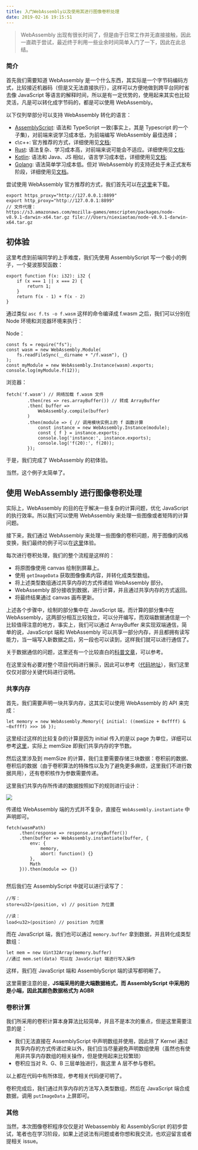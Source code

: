 ```yaml
---
title: 入门WebAssembly以及使用其进行图像卷积处理
date: 2019-02-16 19:15:51
---
```


> WebAssembly 出现有很长时间了，但是由于日常工作并无直接接触，因此一直疏于尝试，最近终于利用一些业余时间简单入门了一下，因此在此总结。

### 简介

首先我们需要知道 WebAssembly 是一个什么东西，其实际是一个字节码编码方式，比较接近机器码（但是又无法直接执行），这样可以方便地做到跨平台同时省去像 JavaScript 等语言的解释时间，所以是有一定优势的，使用起来其实也比较灵活，凡是可以转化成字节码的，都是可以使用 WebAssembly。

以下仅列举部分可以支持 WebAssembly 转化的语言：

* [AssemblyScript](https://github.com/AssemblyScript/assemblyscript): 语法和 TypeScript 一致(事实上，其是 Typescript 的一个子集)，对前端来说学习成本低，为前端编写 WebAssembly 最佳选择；
* c\c++: 官方推荐的方式，详细使用见[文档](http://webassembly.org.cn/getting-started/developers-guide/);
* [Rust](https://www.rust-lang.org/): 语法复杂、学习成本高，对前端来说可能会不适应。详细使用见[文档](https://github.com/rust-lang-nursery/rust-wasm);
* [Kotlin](http://kotlinlang.org/): 语法和 Java、JS 相似，语言学习成本低，详细使用见[文档](https://kotlinlang.org/docs/reference/native-overview.html);
* [Golang](https://golang.org/): 语法简单学习成本低。但对 WebAssembly 的支持还处于未正式发布阶段，详细使用见[文档](https://blog.gopheracademy.com/advent-2017/go-wasm/)。

尝试使用 WebAssembly 官方推荐的方式，我们首先可以在[这里](http://webassembly.org.cn/getting-started/developers-guide/)来下载。

```
export https_proxy="http://127.0.0.1:8899"
export http_proxy="http://127.0.0.1:8899"
// 文件代理：
https://s3.amazonaws.com/mozilla-games/emscripten/packages/node-v8.9.1-darwin-x64.tar.gz file:///Users/niexiaotao/node-v8.9.1-darwin-x64.tar.gz
```

## 初体验

这里考虑到前端同学的上手难度，我们先使用 AssemblyScript 写一个极小的例子，一个斐波那契函数：

```
export function f(x: i32): i32 {
    if (x === 1 || x === 2) {
        return 1;
    }
    return f(x - 1) + f(x - 2)
}
```

通过类似 `asc f.ts -o f.wasm` 这样的命令编译成 f.wasm 之后，我们可以分别在 Node 环境和浏览器环境来执行：

Node：

```
const fs = require("fs");
const wasm = new WebAssembly.Module(
    fs.readFileSync(__dirname + "/f.wasm"), {}
);
const myModule = new WebAssembly.Instance(wasm).exports;
console.log(myModule.f(12));
```

浏览器：

```
fetch('f.wasm') // 网络加载 f.wasm 文件
        .then(res => res.arrayBuffer()) // 转成 ArrayBuffer
        .then( buffer =>
            WebAssembly.compile(buffer)
        )
        .then(module => { // 调用模块实例上的 f 函数计算
            const instance = new WebAssembly.Instance(module);
            const { f } = instance.exports;
            console.log('instance:', instance.exports);
            console.log('f(20):', f(20));
        });
```

于是，我们完成了 WebAssembly 的初体验。

当然，这个例子太简单了。

## 使用 WebAssembly 进行图像卷积处理

实际上，WebAssembly 的目的在于解决一些复杂的计算问题，优化 JavaScript 的执行效率。所以我们可以使用 WebAssembly 来处理一些图像或者矩阵的计算问题。

接下来，我们通过 WebAssembly 来处理一些图像的卷积问题，用于图像的风格变换，我们最终的例子可以在[这里](http://assembly.niexiaotao.com/)体验。

每次进行卷积处理，我们的整个流程是这样的：

* 将原图像使用 canvas 绘制到屏幕上。
* 使用 `getImageData` 获取图像像素内容，并转化成类型数组。
* 将上述类型数组通过共享内存的方式传递给 WebAssembly 部分。
* WebAssembly 部分接收到数据，进行计算，并且通过共享内存的方式返回。
* 将最终结果通过 canvas 画布更新。

上述各个步骤中，绘制的部分集中在 JavaScript 端，而计算的部分集中在 WebAssembly，这两部分相互比较独立，可以分开编写，而双端数据通信是一个比较值得注意的地方，事实上，我们可以通过 ArrayBuffer 来实现双端通信，简单的说，JavaScript 端和 WebAssembly 可以共享一部分内存，并且都拥有读写能力，当一端写入新数据之后，另一段也可以读到，这样我们就可以进行通信了。

关于数据通信的问题，这里还有一个比较直白的[科普文章](https://segmentfault.com/a/1190000010434237)，可以参考。

在这里没有必要对整个项目代码进行展示，因此可以参考（[代码地址](https://github.com/aircloud/assemConvolution)），我们这里仅仅对部分关键代码进行说明。

### 共享内存

首先，我们需要声明一块共享内存，这其实可以使用 WebAssembly 的 API 来完成：

```
let memory = new WebAssembly.Memory({ initial: ((memSize + 0xffff) & ~0xffff) >>> 16 });
```

这里经过这样的比较复杂的计算是因为 initial 传入的是以 page 为单位，详细可以参考[这里](https://developer.mozilla.org/en-US/docs/Web/JavaScript/Reference/Global_Objects/WebAssembly/Memory)，实际上 memSize 即我们共享内存的字节数。

然后这里涉及到 memSize 的计算，我们主要需要存储三块数据：卷积前的数据、卷积后的数据（由于卷积算法的特殊性以及为了避免更多麻烦，这里我们不进行数据共用），还有卷积核作为参数需要传递。

这里我们共享内存所传递的数据按照如下的规则进行设计：

![](http://niexiaotao.cn/img/ker1.jpg)

传递给 WebAssembly 端的方式并不复杂，直接在 `WebAssembly.instantiate` 中声明即可。 

```
fetch(wasmPath)
     .then(response => response.arrayBuffer())
     .then(buffer => WebAssembly.instantiate(buffer, {
         env: {
             memory,
             abort: function() {}
         },
         Math
     })).then(module => {})
                
```

然后我们在 AssemblyScript 中就可以进行读写了：

```
//写：
store<u32>(position, v) // position 为位置

//读：
load<u32>(position) // position 为位置
```

而在 JavaScript 端，我们也可以通过 `memory.buffer` 拿到数据，并且转化成类型数组：

```
let mem = new Uint32Array(memory.buffer)
//通过 mem.set(data) 可以在 JavaScript 端进行写入操作
```

这样，我们在 JavaScript 端和 AssemblyScript 端的读写都明晰了。

这里需要注意的是，**JS端采用的是大端数据格式，而 AssemblyScript 中采用的是小端，因此其颜色数据格式为 AGBR**

### 卷积计算

我们所采用的卷积计算本身算法比较简单，并且不是本次的重点，但是这里需要注意的是：

* 我们无法直接在 AssemblyScript 中声明数组并使用，因此除了 Kernel 通过共享内存的方式传递过来以外，我们应当尽量避免声明数组使用（虽然也有使用非共享内存数组的相关操作，但是使用起来比较繁琐）
* 卷积应当对 R、G、B 三层单独进行，我这里 A 层不参与卷积。

以上都在代码中有所体现，参考相关代码便可明了。

卷积完成后，我们通过共享内存的方法写入类型数组，然后在 JavaScript 端合成数据，调用 `putImageData` 上屏即可。

### 其他

当然，本次图像卷积程序仅仅是对 Webassembly 和 AssemblyScript 的初步尝试，笔者也在学习阶段，如果上述说法有问题或者你想和我交流，也欢迎留言或者提相关 issue。
